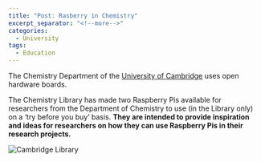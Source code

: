 ```yaml
---
title: "Post: Rasberry in Chemistry"
excerpt_separator: "<!--more-->"
categories:
  - University
tags:
  - Education
---
```


The Chemistry Department of the [University of Cambridge](https://cambridgechemlib.wordpress.com/2017/11/21/try-a-raspberry-pi-in-the-chemistry-library/) uses open hardware boards.


The Chemistry Library has made two Raspberry Pis available for researchers from the Department of Chemistry to use (in the Library only) on a ‘try before you buy’ basis. **They are intended to provide inspiration and ideas for researchers on how they can use Raspberry Pis in their research projects.**



![Cambridge Library](https://cambridgechemlib.files.wordpress.com/2017/11/img_0158.jpg?w=689&h=517)





